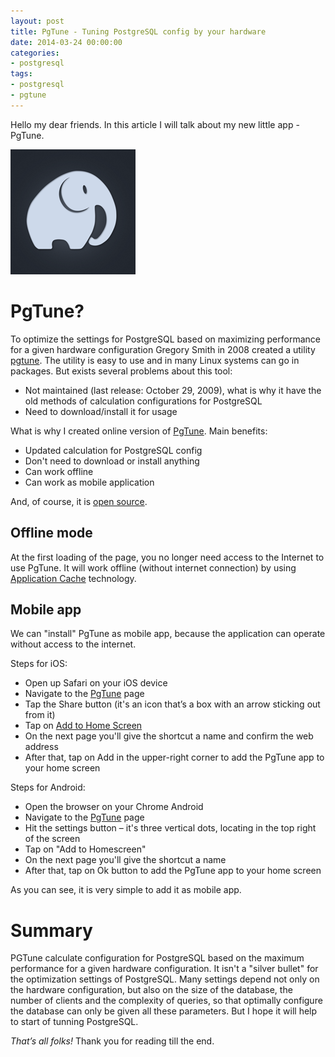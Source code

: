 ```yaml
---
layout: post
title: PgTune - Tuning PostgreSQL config by your hardware
date: 2014-03-24 00:00:00
categories:
- postgresql
tags:
- postgresql
- pgtune
---
```


Hello my dear friends. In this article I will talk about my new little app - PgTune.

<a href="http://pgtune.leopard.in.ua/" target="_blank"><img src="/assets/images/postgresql/pgtune/pgtune.png" alt="pgtune" title="pgtune" class="aligncenter size-full" /></a>

# PgTune?

To optimize the settings for PostgreSQL based on maximizing performance for a given hardware configuration Gregory Smith in 2008 created a utility [pgtune](http://pgfoundry.org/projects/pgtune/). The utility is easy to use and in many Linux systems can go in packages. But exists several problems about this tool:

 * Not maintained (last release: October 29, 2009), what is why it have the old methods of calculation configurations for PostgreSQL
 * Need to download/install it for usage

What is why I created online version of [PgTune](http://pgtune.leopard.in.ua/). Main benefits:

 * Updated calculation for PostgreSQL config
 * Don't need to download or install anything
 * Can work offline
 * Can work as mobile application

And, of course, it is [open source](https://github.com/le0pard/pgtune).

## Offline mode

At the first loading of the page, you no longer need access to the Internet to use PgTune. It will work offline (without internet connection) by using [Application Cache](http://www.html5rocks.com/en/tutorials/appcache/beginner/) technology.

## Mobile app

We can "install" PgTune as mobile app, because the application can operate without access to the internet.

Steps for iOS:

 * Open up Safari on your iOS device
 * Navigate to the [PgTune](http://pgtune.leopard.in.ua/) page
 * Tap the Share button (it's an icon that’s a box with an arrow sticking out from it)
 * Tap on [Add to Home Screen](http://support.apple.com/kb/TI42)
 * On the next page you'll give the shortcut a name and confirm the web address
 * After that, tap on Add in the upper-right corner to add the PgTune app to your home screen

Steps for Android:

 * Open the browser on your Chrome Android
 * Navigate to the [PgTune](http://pgtune.leopard.in.ua/) page
 * Hit the settings button – it's three vertical dots, locating in the top right of the screen
 * Tap on "Add to Homescreen"
 * On the next page you'll give the shortcut a name
 * After that, tap on Ok button to add the PgTune app to your home screen

As you can see, it is very simple to add it as mobile app.

# Summary

PGTune calculate configuration for PostgreSQL based on the maximum performance for a given hardware configuration. It isn't a "silver bullet" for the optimization settings of PostgreSQL. Many settings depend not only on the hardware configuration, but also on the size of the database, the number of clients and the complexity of queries, so that optimally configure the database can only be given all these parameters. But I hope it will help to start of tunning PostgreSQL.

*That’s all folks!* Thank you for reading till the end.